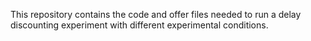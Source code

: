 This repository contains the code and offer files needed to run a delay discounting experiment with different experimental conditions.
